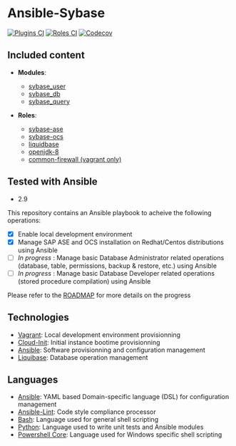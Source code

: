 # Ansible-Sybase

[![Plugins CI](https://github.com/fjudith/ansible-sybase/workflows/Plugins%20CI/badge.svg?event=push)](https://github.com/fjudith/ansible-sybase/actions?query=workflow%3A"Plugins+CI") [![Roles CI](https://github.com/fjudith/ansible-sybase/workflows/Roles%20CI/badge.svg?event=push)](https://github.com/fjudith/ansible-sybase/actions?query=workflow%3A"Roles+CI") [![Codecov](https://img.shields.io/codecov/c/github/fjudith/ansible-sybase)](https://codecov.io/gh/fjudith/ansible-sybase)

## Included content

- **Modules**:
  - [sybase_user](./plugins/modules)
  - [sybase_db](./plugins/modules)
  - [sybase_query](./plugins/modules)

- **Roles**:
  - [sybase-ase](./roles/sybase-ase)
  - [sybase-ocs](./roles/sybase-ocs)
  - [liquidbase](./roles/liquidbase)
  - [openjdk-8](./role/openjdk-8)
  - [common-firewall (vagrant only)](./roles/common-firewall)

## Tested with Ansible

- 2.9

This repository contains an Ansible playbook to acheive the following operations:

* [x] Enable local development environment
* [x] Manage SAP ASE and OCS installation on Redhat/Centos distributions using Ansible
* [ ] _In progress_ : Manage basic Database Administrator related operations (database, table, permissions, backup & restore, etc.) using Ansible
* [ ] _In progress_ : Manage basic Database Developer related operations (stored procedure compilation) using Ansible

Please refer to the [ROADMAP](./ROADMAP.md) for more details on the progress

## Technologies

* [Vagrant](https://www.vagrantup.com): Local development environment provisionning
* [Cloud-Init](https://cloud-init.io): Initial instance bootime provisionning
* [Ansible](https://www.ansible.com): Software provisionning and configuration management
* [Liquibase](https://liquibase.org): Database operation management

## Languages

* [Ansible](https://www.ansible.com): YAML based Domain-specific language (DSL) for configuration management
* [Ansible-Lint](https://github.com/ansible/ansible-lint): Code style compliance processor
* [Bash](https://fr.wikipedia.org/wiki/Bourne-Again_shell): Language used for general shell scripting
* [Python](https://python.org): Language used to write unit tests and Ansible modules
* [Powershell Core](https://github.com/powershell/powershell): Language used for Windows specific shell scripting